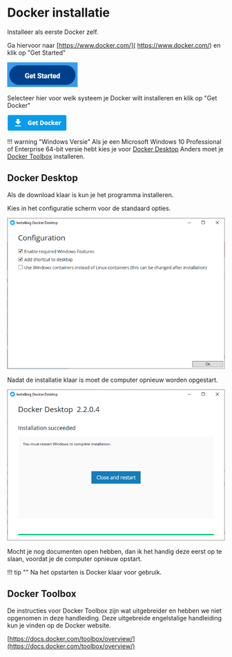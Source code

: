 # Docker installatie

Installeer als eerste Docker zelf.

Ga hiervoor naar [https://www.docker.com/]( https://www.docker.com/) en klik op "Get Started"

![](docker-install/get-started.png)

Selecteer hier voor welk systeem je Docker wilt installeren en klik op "Get Docker"

![](docker-install/get-docker.png)



!!! warning "Windows Versie"
	Als je een  Microsoft Windows 10 Professional of Enterprise 64-bit versie hebt kies je voor [Docker Desktop](#docker-desktop) Anders moet je [Docker Toolbox](#docker-toolbox) installeren.

## Docker Desktop

Als de download klaar is kun je het programma installeren.

Kies in het configuratie scherm voor de standaard opties.

![](docker-install/docker-install-config.png)

Nadat de installatie klaar is moet de computer opnieuw worden opgestart. 

![](docker-install/installation-ready.png)

Mocht je nog documenten open hebben, dan ik het handig deze eerst op te slaan, voordat je de computer opnieuw opstart.

!!! tip ""
	Na het opstarten is Docker klaar voor gebruik.

## Docker Toolbox

De instructies voor Docker Toolbox zijn wat uitgebreider en hebben we niet opgenomen in deze handleiding. Deze uitgebreide engelstalige handleiding kun je vinden op de Docker website.

[https://docs.docker.com/toolbox/overview/](https://docs.docker.com/toolbox/overview/)